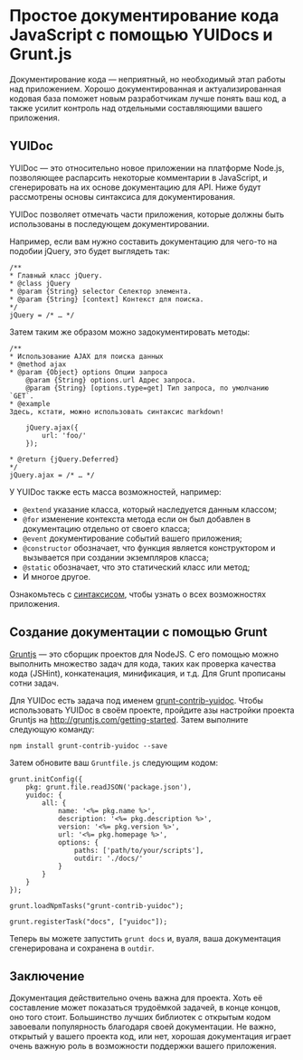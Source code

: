 # Простое документирование кода JavaScript с помощью YUIDocs и Grunt.js

Документирование кода — неприятный, но необходимый этап работы над приложением. 
Хорошо документированная и актуализированная кодовая база поможет новым 
разработчикам лучше понять ваш код, а также усилит контроль над отдельными 
составляющими вашего приложения.

## YUIDoc

YUIDoc — это относительно новое приложении на платформе Node.js, позволяющее распарсить 
некоторые комментарии в JavaScript, и сгенерировать на их основе документацию для API. 
Ниже будут рассмотрены основы синтаксиса для документирования.

YUIDoc позволяет отмечать части приложения, которые должны быть использованы в 
последующем документировании.

Например, если вам нужно составить документацию для чего-то на подобии jQuery, это будет выглядеть так:

    /**
    * Главный класс jQuery.
    * @class jQuery
    * @param {String} selector Селектор элемента.
    * @param {String} [context] Контекст для поиска.
    */
    jQuery = /* … */

Затем таким же образом можно задокументировать методы:

    /**
    * Использование AJAX для поиска данных
    * @method ajax
    * @param {Object} options Опции запроса
        @param {String} options.url Адрес запроса.
        @param {String} [options.type=get] Тип запроса, по умолчанию `GET`.
    * @example
    Здесь, кстати, можно использовать синтаксис markdown!

        jQuery.ajax({ 
            url: 'foo/'
        });

    * @return {jQuery.Deferred}
    */ 
    jQuery.ajax = /* … */

У YUIDoc также есть масса возможностей, например:

* `@extend` указание класса, который наследуется данным классом;
* `@for` изменение контекста метода если он был добавлен в документацию отдельно 
от своего класса;
* `@event` документирование событий вашего приложения;
* `@constructor` обозначает, что функция является конструктором и вызывается при создании экземпляров класса;
* `@static` обозначает, что это статический класс или метод;
* И многое другое.

Ознакомьтесь с [синтаксисом][1], чтобы узнать о всех возможностях приложения.

## Создание документации с помощью Grunt

[Gruntjs][2] — это сборщик проектов для NodeJS. С его помощью можно выполнить 
множество задач для кода, таких как проверка качества кода (JSHint), 
конкатенация, минификация, и т.д. Для Grunt прописаны сотни задач. 

Для YUIDoc есть задача под именем [grunt-contrib-yuidoc][3]. Чтобы использовать 
YUIDoc в своём проекте, пройдите азы настройки проекта Gruntjs на 
http://gruntjs.com/getting-started. Затем выполните следующую команду:

    npm install grunt-contrib-yuidoc --save

Затем обновите ваш `Gruntfile.js` следующим кодом:

    grunt.initConfig({
        pkg: grunt.file.readJSON('package.json'),
        yuidoc: {
            all: {
                name: '<%= pkg.name %>',
                description: '<%= pkg.description %>',
                version: '<%= pkg.version %>',
                url: '<%= pkg.homepage %>',
                options: {
                    paths: ['path/to/your/scripts'],
                    outdir: './docs/'
                }
            }
        }
    });

    grunt.loadNpmTasks("grunt-contrib-yuidoc");

    grunt.registerTask("docs", ["yuidoc"]);

Теперь вы можете запустить `grunt docs` и, вуаля, ваша документация сгенерирована 
и сохранена в `outdir`.

## Заключение

Документация действительно очень важна для проекта. Хоть её составление может показаться трудоёмкой 
задачей, в конце концов, оно того стоит. Большинство лучших библиотек с открытым кодом 
завоевали популярность благодаря своей документации. Не важно, открытый у вашего 
проекта код, или нет, хорошая документация играет очень важную роль в 
возможности поддержки вашего приложения. 

[1]: http://tech.pro/tutorial/1729/easy-javascript-documentation-with-yuidocs-and-gruntjs
[2]: http://gruntjs.com/
[3]: https://github.com/gruntjs/grunt-contrib-yuidoc
